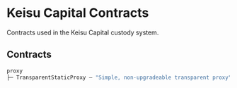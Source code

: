 # Keisu Capital Contracts

Contracts used in the Keisu Capital custody system.

## Contracts

```ml
proxy
├─ TransparentStaticProxy — "Simple, non-upgradeable transparent proxy"
```